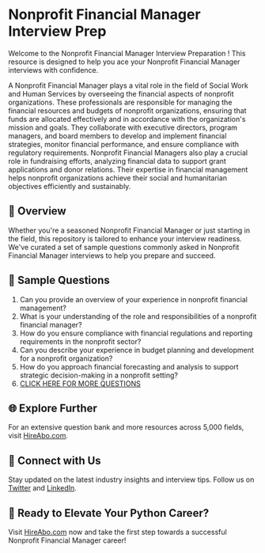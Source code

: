 # Nonprofit Financial Manager Interview Prep

Welcome to the Nonprofit Financial Manager Interview Preparation ! This resource is designed to help you ace your Nonprofit Financial Manager interviews with confidence.

A Nonprofit Financial Manager plays a vital role in the field of Social Work and Human Services by overseeing the financial aspects of nonprofit organizations. These professionals are responsible for managing the financial resources and budgets of nonprofit organizations, ensuring that funds are allocated effectively and in accordance with the organization's mission and goals. They collaborate with executive directors, program managers, and board members to develop and implement financial strategies, monitor financial performance, and ensure compliance with regulatory requirements. Nonprofit Financial Managers also play a crucial role in fundraising efforts, analyzing financial data to support grant applications and donor relations. Their expertise in financial management helps nonprofit organizations achieve their social and humanitarian objectives efficiently and sustainably.

## 🚀 Overview

Whether you're a seasoned Nonprofit Financial Manager or just starting in the field, this repository is tailored to enhance your interview readiness. We've curated a set of sample questions commonly asked in Nonprofit Financial Manager interviews to help you prepare and succeed.

## 📝 Sample Questions

1. Can you provide an overview of your experience in nonprofit financial management?
2. What is your understanding of the role and responsibilities of a nonprofit financial manager?
3. How do you ensure compliance with financial regulations and reporting requirements in the nonprofit sector?
4. Can you describe your experience in budget planning and development for a nonprofit organization?
5. How do you approach financial forecasting and analysis to support strategic decision-making in a nonprofit setting?
6. [CLICK HERE FOR MORE QUESTIONS](https://hireabo.com/job/13_3_14/Nonprofit%20Financial%20Manager)

## 🌐 Explore Further

For an extensive question bank and more resources across 5,000 fields, visit [HireAbo.com](https://www.hireabo.com).

## 📱 Connect with Us

Stay updated on the latest industry insights and interview tips. Follow us on [Twitter](https://twitter.com/hireabo) and [LinkedIn](https://www.linkedin.com/in/hire-abo-3609972a8/).

## 🚀 Ready to Elevate Your Python Career?

Visit [HireAbo.com](https://www.hireabo.com) now and take the first step towards a successful Nonprofit Financial Manager career!